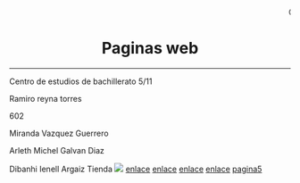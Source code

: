 <HTML>
  <HEAD>
   <TITLE>Portada</TITLE>
   </HEAD>

   <BODY>
      <marquee>CENTRO DE ESTUDIOS DE BACHILLERATO CEB 5/11</marquee>
   <CENTER><H1>Paginas web</H1></CENTER>
    <HR>
    <P>Centro de estudios de bachillerato 5/11
    <P>Ramiro reyna torres 
    <P> 602
    <P>Miranda Vazquez Guerrero
    <P>Arleth Michel Galvan Diaz
    <P>Dibanhi Ienell Argaiz Tienda
    </BODY>
    </HTML>
    </HEAD>
    <BODY>
    <img src="https://encrypted-tbn0.gstatic.com/images?q=tbn:ANd9GcTJvXTV_RGtLKkZYQYkoIw1BuZAOL3FHGYSPw&s">
<a href="file:///E:/pagina1.html">enlace</a>
<a href="file:///E:/p%C3%A1gina2.html">enlace</a>
<a href="file:///E:/Pagina3.html">enlace</a>
<a href="file:///E:/pagina4.html">enlace</a>
<a href="https://mirandita02.github.io/pagina5/">pagina5</a>


